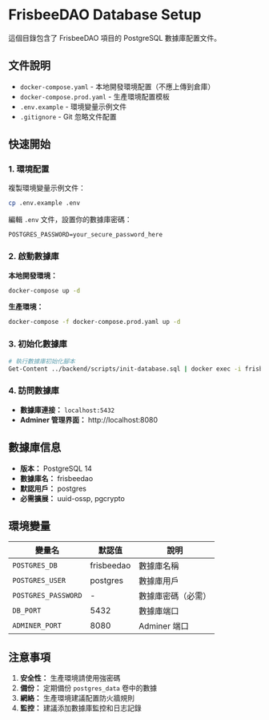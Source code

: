 # FrisbeeDAO Database Setup

這個目錄包含了 FrisbeeDAO 項目的 PostgreSQL 數據庫配置文件。

## 文件說明

- `docker-compose.yaml` - 本地開發環境配置（不應上傳到倉庫）
- `docker-compose.prod.yaml` - 生產環境配置模板
- `.env.example` - 環境變量示例文件
- `.gitignore` - Git 忽略文件配置

## 快速開始

### 1. 環境配置

複製環境變量示例文件：
```bash
cp .env.example .env
```

編輯 `.env` 文件，設置你的數據庫密碼：
```env
POSTGRES_PASSWORD=your_secure_password_here
```

### 2. 啟動數據庫

**本地開發環境：**
```bash
docker-compose up -d
```

**生產環境：**
```bash
docker-compose -f docker-compose.prod.yaml up -d
```

### 3. 初始化數據庫

```bash
# 執行數據庫初始化腳本
Get-Content ../backend/scripts/init-database.sql | docker exec -i frisbeedao-postgres psql -U postgres -d frisbeedao
```

### 4. 訪問數據庫

- **數據庫連接：** `localhost:5432`
- **Adminer 管理界面：** http://localhost:8080

## 數據庫信息

- **版本：** PostgreSQL 14
- **數據庫名：** frisbeedao
- **默認用戶：** postgres
- **必需擴展：** uuid-ossp, pgcrypto

## 環境變量

| 變量名 | 默認值 | 說明 |
|--------|--------|------|
| `POSTGRES_DB` | frisbeedao | 數據庫名稱 |
| `POSTGRES_USER` | postgres | 數據庫用戶 |
| `POSTGRES_PASSWORD` | - | 數據庫密碼（必需） |
| `DB_PORT` | 5432 | 數據庫端口 |
| `ADMINER_PORT` | 8080 | Adminer 端口 |

## 注意事項

1. **安全性：** 生產環境請使用強密碼
2. **備份：** 定期備份 `postgres_data` 卷中的數據
3. **網絡：** 生產環境建議配置防火牆規則
4. **監控：** 建議添加數據庫監控和日志記錄